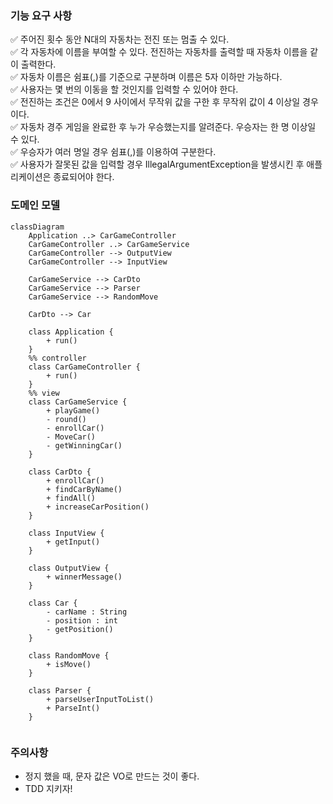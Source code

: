 ### 기능 요구 사항
✅ 주어진 횟수 동안 N대의 자동차는 전진 또는 멈출 수 있다.  
✅ 각 자동차에 이름을 부여할 수 있다. 전진하는 자동차를 출력할 때 자동차 이름을 같이 출력한다.  
✅ 자동차 이름은 쉼표(,)를 기준으로 구분하며 이름은 5자 이하만 가능하다.   
✅ 사용자는 몇 번의 이동을 할 것인지를 입력할 수 있어야 한다.  
✅ 전진하는 조건은 0에서 9 사이에서 무작위 값을 구한 후 무작위 값이 4 이상일 경우이다.  
✅ 자동차 경주 게임을 완료한 후 누가 우승했는지를 알려준다. 우승자는 한 명 이상일 수 있다.  
✅ 우승자가 여러 명일 경우 쉼표(,)를 이용하여 구분한다.  
✅ 사용자가 잘못된 값을 입력할 경우 IllegalArgumentException을 발생시킨 후 애플리케이션은 종료되어야 한다.  


### 도메인 모델

```mermaid
classDiagram
    Application ..> CarGameController
    CarGameController ..> CarGameService
    CarGameController --> OutputView
    CarGameController --> InputView
    
    CarGameService --> CarDto
    CarGameService --> Parser
    CarGameService --> RandomMove

    CarDto --> Car
    
    class Application {
        + run()
    }
    %% controller 
    class CarGameController {
        + run()
    }
    %% view
    class CarGameService {
        + playGame()
        - round()
        - enrollCar()
        - MoveCar()
        - getWinningCar()
    }
    
    class CarDto {
        + enrollCar()
        + findCarByName()
        + findAll()
        + increaseCarPosition()
    }
    
    class InputView {
        + getInput()
    }
    
    class OutputView {
        + winnerMessage()
    }
    
    class Car {
        - carName : String
        - position : int
        - getPosition()
    }

    class RandomMove {
        + isMove()
    }
    
    class Parser {
        + parseUserInputToList()
        + ParseInt()
    }
    
```

    
### 주의사항

- 정지 했을 때, 문자 값은 VO로 만드는 것이 좋다. 
- TDD 지키자!

